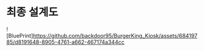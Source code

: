 # 최종 설계도

![BluePrint]https://github.com/backdoor95/BurgerKing_Kiosk/assets/68419785/d8191648-8905-4761-a662-467174a344cc
